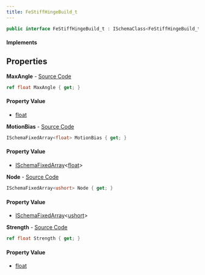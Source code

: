 ```yaml
---
title: FeStiffHingeBuild_t
---
```


```csharp
public interface FeStiffHingeBuild_t : ISchemaClass<FeStiffHingeBuild_t>, ISchemaField, ISchemaClass, INativeHandle
```

#### Implements

## Properties

**MaxAngle** - [Source Code](https://github.com/swiftly-solution/swiftlys2/blob/master/managed/src/SwiftlyS2.Generated/Schemas/Interfaces/FeStiffHingeBuild_t.cs#L16)

```csharp
ref float MaxAngle { get; }
```

#### Property Value

- [float](https://learn.microsoft.com/dotnet/api/system.single)

**MotionBias** - [Source Code](https://github.com/swiftly-solution/swiftlys2/blob/master/managed/src/SwiftlyS2.Generated/Schemas/Interfaces/FeStiffHingeBuild_t.cs#L20)

```csharp
ISchemaFixedArray<float> MotionBias { get; }
```

#### Property Value

- [ISchemaFixedArray](/docs/api/shared/schemas/ischemafixedarray-1)<[float](https://learn.microsoft.com/dotnet/api/system.single)>

**Node** - [Source Code](https://github.com/swiftly-solution/swiftlys2/blob/master/managed/src/SwiftlyS2.Generated/Schemas/Interfaces/FeStiffHingeBuild_t.cs#L22)

```csharp
ISchemaFixedArray<ushort> Node { get; }
```

#### Property Value

- [ISchemaFixedArray](/docs/api/shared/schemas/ischemafixedarray-1)<[ushort](https://learn.microsoft.com/dotnet/api/system.uint16)>

**Strength** - [Source Code](https://github.com/swiftly-solution/swiftlys2/blob/master/managed/src/SwiftlyS2.Generated/Schemas/Interfaces/FeStiffHingeBuild_t.cs#L18)

```csharp
ref float Strength { get; }
```

#### Property Value

- [float](https://learn.microsoft.com/dotnet/api/system.single)

